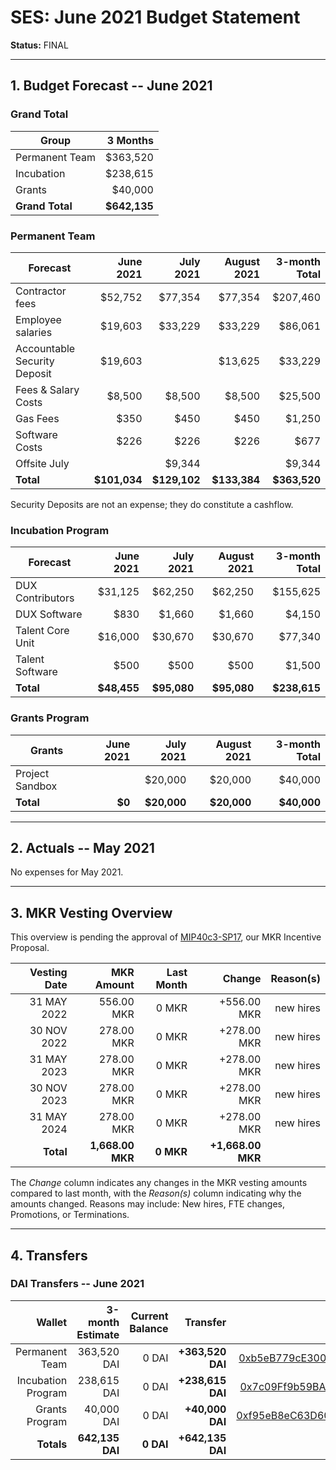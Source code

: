 # SES: June 2021 Budget Statement

**Status:** FINAL

---

## 1. Budget Forecast -- June 2021

### Grand Total

| Group           | 3 Months       |
|-----------------|---------------:|
| Permanent Team  |       $363,520 |
| Incubation      |       $238,615 |
| Grants          |        $40,000 |
| **Grand Total** |   **$642,135** |

### Permanent Team

| Forecast                     | June 2021 | July 2021 | August 2021 | 3-month Total |
|------------------------------|----------:|----------:|------------:|--------------:|
| Contractor fees              |   $52,752 |   $77,354 |     $77,354 |      $207,460 |
| Employee salaries            |   $19,603 |   $33,229 |     $33,229 |       $86,061 |
| Accountable Security Deposit |   $19,603 |           |     $13,625 |       $33,229 |
| Fees & Salary Costs          |    $8,500 |    $8,500 |      $8,500 |       $25,500 |
| Gas Fees                     |      $350 |      $450 |        $450 |        $1,250 |
| Software Costs               |      $226 |      $226 |        $226 |          $677 |
| Offsite July                 |           |    $9,344 |             |        $9,344 |
| **Total**                    |**$101,034**|**$129,102**|**$133,384**|  **$363,520**|

Security Deposits are not an expense; they do constitute a cashflow.

### Incubation Program

| Forecast         | June 2021 | July 2021 | August 2021 | 3-month Total |
|------------------|----------:|----------:|------------:|--------------:|
| DUX Contributors |   $31,125 |   $62,250 |     $62,250 |      $155,625 |
| DUX Software     |      $830 |    $1,660 |      $1,660 |        $4,150 |
| Talent Core Unit |   $16,000 |   $30,670 |     $30,670 |       $77,340 |
| Talent Software  |      $500 |      $500 |        $500 |        $1,500 |
| **Total**        |**$48,455**|**$95,080** | **$95,080**|   **$238,615**|

### Grants Program

| Grants          | June 2021 | July 2021 | August 2021 | 3-month Total |
|-----------------|----------:|----------:|------------:|--------------:|
| Project Sandbox |           |   $20,000 |     $20,000 |       $40,000 |
| **Total**       |     **$0**|**$20,000**|  **$20,000**|    **$40,000**|

---

## 2. Actuals -- May 2021

No expenses for May 2021.

---

## 3. MKR Vesting Overview

This overview is pending the approval of [MIP40c3-SP17](https://forum.makerdao.com/t/mip40c3-sp17-sustainable-ecosystem-scaling-core-unit-mkr-budget-ses-001/8043), our MKR Incentive Proposal.
 
|  Vesting Date         |       MKR Amount | Last Month |        Change |      Reason(s) |
|----------------------:|-----------------:|-----------:|--------------:|---------------:|
|  31 MAY 2022          |       556.00 MKR |      0 MKR |   +556.00 MKR |      new hires |
|  30 NOV 2022          |       278.00 MKR |      0 MKR |   +278.00 MKR |      new hires |
|  31 MAY 2023          |       278.00 MKR |      0 MKR |   +278.00 MKR |      new hires |
|  30 NOV 2023          |       278.00 MKR |      0 MKR |   +278.00 MKR |      new hires |
|  31 MAY 2024          |       278.00 MKR |      0 MKR |   +278.00 MKR |      new hires |
|  **Total**            | **1,668.00 MKR** |  **0 MKR** | **+1,668.00 MKR** |                |

The *Change* column indicates any changes in the MKR vesting amounts compared to last month, with the *Reason(s)* column indicating why the amounts changed. Reasons may include: New hires, FTE changes, Promotions, or Terminations.

---

## 4. Transfers

### DAI Transfers -- June 2021

|             Wallet | 3-month Estimate | Current Balance |         Transfer |                          Multi-sig Address |
|-------------------:|-----------------:|----------------:|-----------------:|-------------------------------------------:|
|     Permanent Team |      363,520 DAI |           0 DAI | **+363,520 DAI** | [0xb5eB779cE300024EDB3dF9b6C007E312584f6F4f](https://gnosis-safe.io/app/#/safes/0xb5eB779cE300024EDB3dF9b6C007E312584f6F4f/balances) |
| Incubation Program |      238,615 DAI |           0 DAI | **+238,615 DAI** | [0x7c09Ff9b59BAAebfd721cbDA3676826aA6d7BaE8](https://gnosis-safe.io/app/#/safes/0x7c09Ff9b59BAAebfd721cbDA3676826aA6d7BaE8/balances) |
|     Grants Program |       40,000 DAI |           0 DAI |  **+40,000 DAI** | [0xf95eB8eC63D6059bA62b0A8A7F843c7D92f41de2](https://gnosis-safe.io/app/#/safes/0xf95eB8eC63D6059bA62b0A8A7F843c7D92f41de2/balances) |
|     **Totals**     |  **642,135 DAI** |       **0 DAI** | **+642,135 DAI** |                                            |
